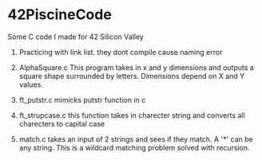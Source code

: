 # 42PiscineCode
Some C code I made for 42 Silicon Valley

1. Practicing with link list. they dont compile cause naming error

2. AlphaSquare.c
This program takes in x and y dimensions and outputs a square shape surrounded by letters. Dimensions depend on
X and Y values.

3. ft_putstr.c
mimicks putstr function in c

4. ft_strupcase.c
this function takes in charecter string and converts all charecters to capital case

5. match.c
takes an input of 2 strings and sees if they match. A '\*' can be any string. This is a wildcard matching problem solved with recursion.

